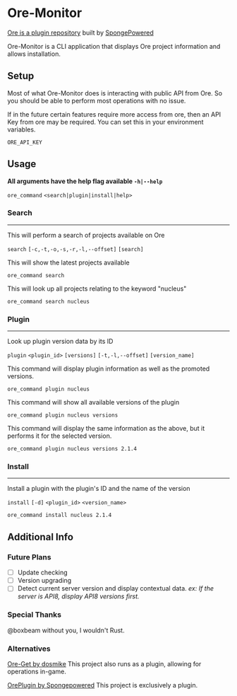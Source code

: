 # Ore-Monitor

[Ore is a plugin repository](https://ore.spongepowered.org/) built by [SpongePowered](https://github.com/SpongePowered/Ore)

Ore-Monitor is a CLI application that displays Ore project information and allows installation.

## Setup

Most of what Ore-Monitor does is interacting with public API from Ore. So you should be able to perform most operations with no issue.

If in the future certain features require more access from ore, then an API Key from ore may be required. You can set this in your environment variables.

`ORE_API_KEY`

## Usage

**All arguments have the help flag available `-h|--help`**

`ore_command` `<search|plugin|install|help>`

### Search

___

This will perform a search of projects available on Ore

`search` `[-c,-t,-o,-s,-r,-l,--offset]` `[search]`

This will show the latest projects available

`ore_command search`

This will look up all projects relating to the keyword "nucleus"

`ore_command search nucleus`

### Plugin

___

Look up plugin version data by its ID

`plugin` `<plugin_id>` `[versions]` `[-t,-l,--offset]` `[version_name]`

This command will display plugin information as well as the promoted versions.

`ore_command plugin nucleus`

This command will show all available versions of the plugin

`ore_command plugin nucleus versions`

This command will display the same information as the above,
but it performs it for the selected version.

`ore_command plugin nucleus versions 2.1.4`

### Install

___

Install a plugin with the plugin's ID and the name of the version

`install` `[-d]` `<plugin_id>` `<version_name>`

`ore_command install nucleus 2.1.4`

## Additional Info

### Future Plans

- [ ] Update checking
- [ ] Version upgrading
- [ ] Detect current server version and display contextual data. *ex: If the server is API8, display API8 versions first.*

### Special Thanks

@boxbeam without you, I wouldn't Rust.

### Alternatives

[Ore-Get by dosmike](https://github.com/dosmike/ore-get) This project also runs as a plugin, allowing for operations in-game.

[OrePlugin by Spongepowered](https://github.com/SpongePowered/OrePlugin) This project is exclusively a plugin.
